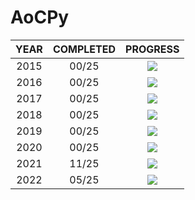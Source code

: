 # AoCPy


| YEAR  | COMPLETED |             PROGRESS              |
| :---: | :-------: | :-------------------------------: |
| 2015  |   00/25   | ![](https://progress-bar.dev/0/)  |
| 2016  |   00/25   | ![](https://progress-bar.dev/0/)  |
| 2017  |   00/25   | ![](https://progress-bar.dev/0/)  |
| 2018  |   00/25   | ![](https://progress-bar.dev/0/)  |
| 2019  |   00/25   | ![](https://progress-bar.dev/0/)  |
| 2020  |   00/25   | ![](https://progress-bar.dev/0/)  |
| 2021  |   11/25   | ![](https://progress-bar.dev/44/) |
| 2022  |   05/25   | ![](https://progress-bar.dev/20/) |
